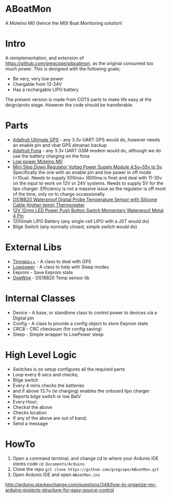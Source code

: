 ABoatMon
========

A Moteino M0 (hence the M0) Boat Monitoring solution!

Intro
=====

A reimplementation, and extension of https://github.com/gregcope/piboatmon, as the original consumed too much power.  This is designed with the following goals;
* Be very, very low power
* Chargable from 12-24V 
* Has a rechargable LIPO battery

The present version is made from COTS parts to make life easy at the deign/proto stage.  However the code should be transferable.

Parts
=====
* [Adafruit Ultimate GPS](https://www.adafruit.com/product/746) - any 3.3v UART GPS would do, however needs an enable pin and vbat GPS almanac backup
* [Adafruit Fona](https://www.adafruit.com/product/1946) - any 3.3v UART GSM modem would do, although we do use the battery charging on the fona
* [Low power Moteino M0](https://lowpowerlab.com/shop/product/184) 
* [Mini Step Down Regulator Voltag Power Supply Module 4.5v~55v to 5v](https://www.ebay.co.uk/sch/i.html?_osacat=0&_odkw=Mini+Step+Down+Regulator+Voltag+Power+Supply+Module+4.5v~55v+to+5v&_from=R40&_trksid=p2334524.m570.l1313.TR0.TRC0.H0.XMini+Step+Down+Regulator+Voltag+Power+Supply+Module+4.5v~55v+to+5v+600ma.TRS0&_nkw=Mini+Step+Down+Regulator+Voltag+Power+Supply+Module+4.5v~55v+to+5v+600ma&_sacat=0).  Specifically the one with an enable pin and low power in off mode (<10ua).  Needs to supply 500ma+ (600ma is fine) and deal with 11-30v on the input to work on 12V or 24V systems.  Needs to supply 5V for the lipo charger.  Efficiency is not a massive issue as the regulator is off most of the time, only on to charge occassionally.
* [DS18B20 Waterproof Digital Probe Temperature Sensor with Silicone Cable (higher temp) Thermometer](https://www.ebay.co.uk/sch/i.html?_from=R40&_trksid=p2380057.m570.l1313.TR0.TRC0.H0.Xvermont+l+tent.TRS0&_nkw=DS18B20+Waterproof+Digital+Probe+Temperature+Sensor+Silicone+Cable+Thermometer&_sacat=0)
* [12V 12mm LED Power Push Button Switch Momentary Waterproof Metal 4 Pin](https://www.ebay.co.uk/sch/i.html?_osacat=0&_odkw=waterproof+LED+switch+12mm&_from=R40&_trksid=p2334524.m570.l1313.TR0.TRC0.H0.Xwaterproof+LED+switch+12mm+momentary.TRS0&_nkw=waterproof+LED+switch+12mm+momentary&_sacat=0)
* 1200mah LIPO Battery (any single cell LIPO with a JST would do)
* Bilge Switch (any normally closed, simple switch would do)

External Libs
=======

* [Tinygps++](https://github.com/mikalhart/TinyGPSPlus) - A class to deal with GPS
* [Lowpower](https://github.com/LowPowerLab/LowPower) - A class to help with Sleep modes
* Eeprom - Save Eeprom state
* [OneWire](https://github.com/PaulStoffregen/OneWire) - DS18B20 Temp sensor lib

Internal Classes
========
* Device - A base, or standlone class to control power to devices via a Digital pin
* Config - A class to provide a config object to store Eeprom state
* CRC8 - CRC checksum (for config saving)
* Sleep - Simple wrapper to LowPower sleep

High Level Logic
================

* Switches is on setup configures all the required parts
* Loop every 8 secs and checks;
* Bilge switch
* Every 4 mins checks the batteries
* and if above 13.7v (ie charging) enables the onboard lipo charger
* Reports bilge switch or low BatV
* Every Hour;
* Checkst the above
* Checks location
* If any of the above are out of band;
* Send a message

HowTo
=====

1. Open a command terminal, and change cd to where your Ardunio IDE stores code
```cd Documents/Arduino```
2. Clone the repo
```git clone https://github.com/gregcope/ABoatMon.git```
3. Open Ardunio IDE and open ```ABoatMon.ino```

http://arduino.stackexchange.com/questions/348/how-to-organize-my-arduino-projects-structure-for-easy-source-control
